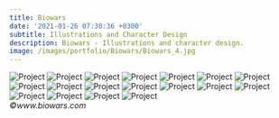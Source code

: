 ```yaml
---
title: Biowars
date: '2021-01-26 07:30:36 +0300'
subtitle: Illustrations and Character Design
description: Biowars - Illustrations and character design.
image: /images/portfolio/Biowars/Biowars_4.jpg
---
```


<div class="gallery-box">
  <div class="gallery">
    <img src="{{site.baseurl}}/images/portfolio/Biowars/Biowars_7.jpg" alt="Project">
    <img src="{{site.baseurl}}/images/portfolio/Biowars/Biowars_14.jpg" alt="Project">
    <img src="{{site.baseurl}}/images/portfolio/Biowars/Biowars_11.jpg" alt="Project">
    <img src="{{site.baseurl}}/images/portfolio/Biowars/Biowars_4.jpg" alt="Project">
    <img src="{{site.baseurl}}/images/portfolio/Biowars/Biowars_18.jpg" alt="Project">
    <img src="{{site.baseurl}}/images/portfolio/Biowars/Biowars_16.jpg" alt="Project">
    <img src="{{site.baseurl}}/images/portfolio/Biowars/Biowars_17.jpg" alt="Project">
    <img src="{{site.baseurl}}/images/portfolio/Biowars/Biowars_10.jpg" alt="Project">
    <img src="{{site.baseurl}}/images/portfolio/Biowars/Biowars_8.jpg" alt="Project">
    <img src="{{site.baseurl}}/images/portfolio/Biowars/Biowars_13.jpg" alt="Project">
    <img src="{{site.baseurl}}/images/portfolio/Biowars/Biowars_5.jpg" alt="Project">
    <img src="{{site.baseurl}}/images/portfolio/Biowars/Biowars_3.jpg" alt="Project">
    <img src="{{site.baseurl}}/images/portfolio/Biowars/Biowars_1.jpg" alt="Project">
    <img src="{{site.baseurl}}/images/portfolio/Biowars/Biowars_15.png" alt="Project">
    <img src="{{site.baseurl}}/images/portfolio/Biowars/Biowars_6.jpg" alt="Project">
    <img src="{{site.baseurl}}/images/portfolio/Biowars/Biowars_2.jpg" alt="Project">
    <img src="{{site.baseurl}}/images/portfolio/Biowars/Biowars_9.jpg" alt="Project">
    <img src="{{site.baseurl}}/images/portfolio/Biowars/Biowars_12.png" alt="Project">
  </div>
  <em>©www.biowars.com</em>
</div>


